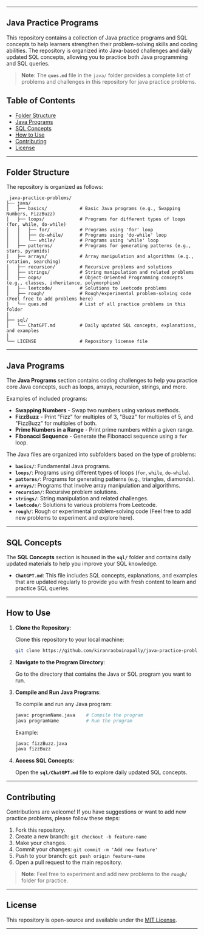
---

## Java Practice Programs

This repository contains a collection of Java practice programs and SQL concepts to help learners strengthen their problem-solving skills and coding abilities. The repository is organized into Java-based challenges and daily updated SQL concepts, allowing you to practice both Java programming and SQL queries.

> **Note**: The **`ques.md`** file in the `java/` folder provides a complete list of problems and challenges in this repository for java practice problems.

## Table of Contents

- [Folder Structure](#folder-structure)
- [Java Programs](#java-programs)
- [SQL Concepts](#sql-concepts)
- [How to Use](#how-to-use)
- [Contributing](#contributing)
- [License](#license)

---

## Folder Structure

The repository is organized as follows:
```
 java-practice-problems/
├── java/
│   ├── basics/            # Basic Java programs (e.g., Swapping Numbers, FizzBuzz)
│   ├── loops/             # Programs for different types of loops (for, while, do-while)
│   │   ├── for/           # Programs using 'for' loop
│   │   ├── do-while/      # Programs using 'do-while' loop
│   │   └── while/         # Programs using 'while' loop
│   ├── patterns/          # Programs for generating patterns (e.g., stars, pyramids)
│   ├── arrays/            # Array manipulation and algorithms (e.g., rotation, searching)
│   ├── recursion/         # Recursive problems and solutions
│   ├── strings/           # String manipulation and related problems
│   ├── oops/              # Object-Oriented Programming concepts (e.g., classes, inheritance, polymorphism)
│   ├── leetcode/          # Solutions to Leetcode problems
│   ├── rough/             # Rough/experimental problem-solving code (Feel free to add problems here)
│   └── ques.md            # List of all practice problems in this folder
│
├── sql/
│   └── ChatGPT.md         # Daily updated SQL concepts, explanations, and examples
│
└── LICENSE                # Repository license file
```       
---

## Java Programs

The **Java Programs** section contains coding challenges to help you practice core Java concepts, such as loops, arrays, recursion, strings, and more.

Examples of included programs:

- **Swapping Numbers** - Swap two numbers using various methods.
- **FizzBuzz** - Print "Fizz" for multiples of 3, "Buzz" for multiples of 5, and "FizzBuzz" for multiples of both.
- **Prime Numbers in a Range** - Print prime numbers within a given range.
- **Fibonacci Sequence** - Generate the Fibonacci sequence using a `for` loop.

The Java files are organized into subfolders based on the type of problems:

- **`basics/`**: Fundamental Java programs.
- **`loops/`**: Programs using different types of loops (`for`, `while`, `do-while`).
- **`patterns/`**: Programs for generating patterns (e.g., triangles, diamonds).
- **`arrays/`**: Programs that involve array manipulation and algorithms.
- **`recursion/`**: Recursive problem solutions.
- **`strings/`**: String manipulation and related challenges.
- **`leetcode/`**: Solutions to various problems from Leetcode.
- **`rough/`**: Rough or experimental problem-solving code (Feel free to add new problems to experiment and explore here).

---

## SQL Concepts

The **SQL Concepts** section is housed in the **`sql/`** folder and contains daily updated materials to help you improve your SQL knowledge.

- **`ChatGPT.md`**: This file includes SQL concepts, explanations, and examples that are updated regularly to provide you with fresh content to learn and practice SQL queries.

---

## How to Use

1. **Clone the Repository**:

   Clone this repository to your local machine:

   ```bash
   git clone https://github.com/kiranraoboinapally/java-practice-problems.git
   ```

2. **Navigate to the Program Directory**:

   Go to the directory that contains the Java or SQL program you want to run.

3. **Compile and Run Java Programs**:

   To compile and run any Java program:

   ```bash
   javac programName.java    # Compile the program
   java programName          # Run the program
   ```

   Example:

   ```bash
   javac fizzBuzz.java
   java fizzBuzz
   ```

4. **Access SQL Concepts**:

   Open the **`sql/ChatGPT.md`** file to explore daily updated SQL concepts.

---

## Contributing

Contributions are welcome! If you have suggestions or want to add new practice problems, please follow these steps:

1. Fork this repository.
2. Create a new branch: `git checkout -b feature-name`
3. Make your changes.
4. Commit your changes: `git commit -m 'Add new feature'`
5. Push to your branch: `git push origin feature-name`
6. Open a pull request to the main repository.

> **Note**: Feel free to experiment and add new problems to the **`rough/`** folder for practice.

---

## License

This repository is open-source and available under the [MIT License](LICENSE).

---

